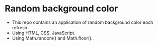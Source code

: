 # Random background color
- This repo contains an application of random background color each refresh.
- Using HTML, CSS, JavaScript.
- Using Math.random() and Math.floor().
